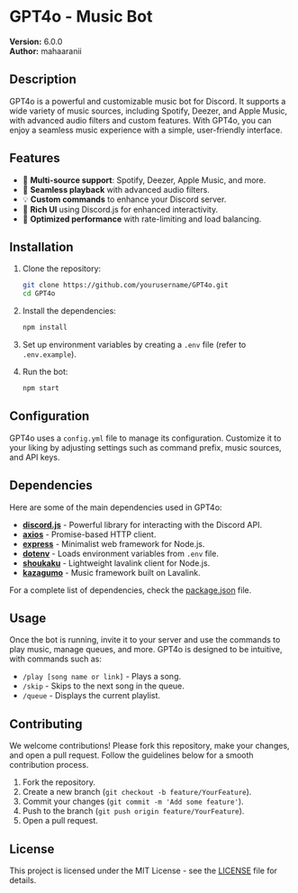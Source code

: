 
# GPT4o - Music Bot

**Version:** 6.0.0  
**Author:** mahaaranii  

## Description

GPT4o is a powerful and customizable music bot for Discord. It supports a wide variety of music sources, including Spotify, Deezer, and Apple Music, with advanced audio filters and custom features. With GPT4o, you can enjoy a seamless music experience with a simple, user-friendly interface.

## Features

- 🎵 **Multi-source support**: Spotify, Deezer, Apple Music, and more.
- 🔄 **Seamless playback** with advanced audio filters.
- 💡 **Custom commands** to enhance your Discord server.
- 🎨 **Rich UI** using Discord.js for enhanced interactivity.
- 🚀 **Optimized performance** with rate-limiting and load balancing.
  
## Installation

1. Clone the repository:

   ```bash
   git clone https://github.com/yourusername/GPT4o.git
   cd GPT4o
   ```

2. Install the dependencies:

   ```bash
   npm install
   ```

3. Set up environment variables by creating a `.env` file (refer to `.env.example`).

4. Run the bot:

   ```bash
   npm start
   ```

## Configuration

GPT4o uses a `config.yml` file to manage its configuration. Customize it to your liking by adjusting settings such as command prefix, music sources, and API keys.

## Dependencies

Here are some of the main dependencies used in GPT4o:

- **[discord.js](https://discord.js.org/)** - Powerful library for interacting with the Discord API.
- **[axios](https://github.com/axios/axios)** - Promise-based HTTP client.
- **[express](https://expressjs.com/)** - Minimalist web framework for Node.js.
- **[dotenv](https://github.com/motdotla/dotenv)** - Loads environment variables from `.env` file.
- **[shoukaku](https://www.npmjs.com/package/shoukaku)** - Lightweight lavalink client for Node.js.
- **[kazagumo](https://www.npmjs.com/package/kazagumo)** - Music framework built on Lavalink.

For a complete list of dependencies, check the [package.json](./package.json) file.

## Usage

Once the bot is running, invite it to your server and use the commands to play music, manage queues, and more. GPT4o is designed to be intuitive, with commands such as:

- `/play [song name or link]` - Plays a song.
- `/skip` - Skips to the next song in the queue.
- `/queue` - Displays the current playlist.

## Contributing

We welcome contributions! Please fork this repository, make your changes, and open a pull request. Follow the guidelines below for a smooth contribution process.

1. Fork the repository.
2. Create a new branch (`git checkout -b feature/YourFeature`).
3. Commit your changes (`git commit -m 'Add some feature'`).
4. Push to the branch (`git push origin feature/YourFeature`).
5. Open a pull request.

## License

This project is licensed under the MIT License - see the [LICENSE](./LICENSE) file for details.
